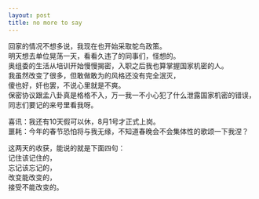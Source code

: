 ```yaml
---
layout: post
title: no more to say
---
```


<p>回家的情况不想多说，我现在也开始采取鸵鸟政策。<br />
明天想去单位晃荡一天，看看久违了的同事们，怪想的。<br />
奥组委的生活从培训开始慢慢揭密，入职之后我也算掌握国家机密的人。<br />
我虽然改变了很多，但敢做敢为的风格还没有完全泯灭，<br />
傻也好，奸也罢，不说心里就是不爽。<br />
保密协议跟孟八卦真是格格不入，万一我一不小心犯了什么泄露国家机密的错误，<br />
同志们要记的来号里看我呀。</p>
<p>喜讯：我还有10天假可以休，8月1号才正式上岗。<br />
噩耗：今年的春节恐怕将与我无缘，不知道春晚会不会集体性的歌颂一下我涅？</p>
<p>这两天的收获，能说的就是下面四句：<br />
记住该记住的，<br />
忘记该忘记的，<br />
改变能改变的，<br />
接受不能改变的。</p>
